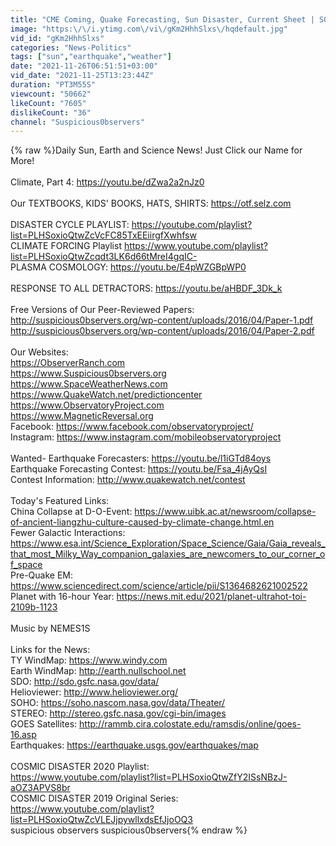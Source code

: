 ```yaml
---
title: "CME Coming, Quake Forecasting, Sun Disaster, Current Sheet | S0 News Nov.25.2021"
image: "https:\/\/i.ytimg.com\/vi\/gKm2HhhSlxs\/hqdefault.jpg"
vid_id: "gKm2HhhSlxs"
categories: "News-Politics"
tags: ["sun","earthquake","weather"]
date: "2021-11-26T06:51:51+03:00"
vid_date: "2021-11-25T13:23:44Z"
duration: "PT3M55S"
viewcount: "50662"
likeCount: "7605"
dislikeCount: "36"
channel: "Suspicious0bservers"
---
```

{% raw %}Daily Sun, Earth and Science News! Just Click our Name for More!<br /><br />Climate, Part 4: <a rel="nofollow" target="blank" href="https://youtu.be/dZwa2a2nJz0">https://youtu.be/dZwa2a2nJz0</a><br /><br />Our TEXTBOOKS, KIDS' BOOKS, HATS, SHIRTS: <a rel="nofollow" target="blank" href="https://otf.selz.com">https://otf.selz.com</a><br /><br />DISASTER CYCLE PLAYLIST: <a rel="nofollow" target="blank" href="https://youtube.com/playlist?list=PLHSoxioQtwZcVcFC85TxEEiirgfXwhfsw">https://youtube.com/playlist?list=PLHSoxioQtwZcVcFC85TxEEiirgfXwhfsw</a><br />CLIMATE FORCING Playlist <a rel="nofollow" target="blank" href="https://www.youtube.com/playlist?list=PLHSoxioQtwZcqdt3LK6d66tMreI4gqIC-">https://www.youtube.com/playlist?list=PLHSoxioQtwZcqdt3LK6d66tMreI4gqIC-</a><br />PLASMA COSMOLOGY: <a rel="nofollow" target="blank" href="https://youtu.be/E4pWZGBpWP0">https://youtu.be/E4pWZGBpWP0</a><br /><br />RESPONSE TO ALL DETRACTORS: <a rel="nofollow" target="blank" href="https://youtu.be/aHBDF_3Dk_k">https://youtu.be/aHBDF_3Dk_k</a><br /><br />Free Versions of Our Peer-Reviewed Papers:<br /><a rel="nofollow" target="blank" href="http://suspicious0bservers.org/wp-content/uploads/2016/04/Paper-1.pdf">http://suspicious0bservers.org/wp-content/uploads/2016/04/Paper-1.pdf</a><br /><a rel="nofollow" target="blank" href="http://suspicious0bservers.org/wp-content/uploads/2016/04/Paper-2.pdf">http://suspicious0bservers.org/wp-content/uploads/2016/04/Paper-2.pdf</a><br /><br />Our Websites:<br /><a rel="nofollow" target="blank" href="https://ObserverRanch.com">https://ObserverRanch.com</a><br /><a rel="nofollow" target="blank" href="https://www.Suspicious0bservers.org">https://www.Suspicious0bservers.org</a><br /><a rel="nofollow" target="blank" href="https://www.SpaceWeatherNews.com">https://www.SpaceWeatherNews.com</a><br /><a rel="nofollow" target="blank" href="https://www.QuakeWatch.net/predictioncenter">https://www.QuakeWatch.net/predictioncenter</a><br /><a rel="nofollow" target="blank" href="https://www.ObservatoryProject.com">https://www.ObservatoryProject.com</a><br /><a rel="nofollow" target="blank" href="https://www.MagneticReversal.org">https://www.MagneticReversal.org</a><br />Facebook: <a rel="nofollow" target="blank" href="https://www.facebook.com/observatoryproject/">https://www.facebook.com/observatoryproject/</a><br />Instagram: <a rel="nofollow" target="blank" href="https://www.instagram.com/mobileobservatoryproject">https://www.instagram.com/mobileobservatoryproject</a><br /><br />Wanted- Earthquake Forecasters: <a rel="nofollow" target="blank" href="https://youtu.be/l1iGTd84oys">https://youtu.be/l1iGTd84oys</a><br />Earthquake Forecasting Contest: <a rel="nofollow" target="blank" href="https://youtu.be/Fsa_4jAyQsI">https://youtu.be/Fsa_4jAyQsI</a><br />Contest Information: <a rel="nofollow" target="blank" href="http://www.quakewatch.net/contest">http://www.quakewatch.net/contest</a><br /><br />Today's Featured Links:<br />China Collapse at D-O-Event: <a rel="nofollow" target="blank" href="https://www.uibk.ac.at/newsroom/collapse-of-ancient-liangzhu-culture-caused-by-climate-change.html.en">https://www.uibk.ac.at/newsroom/collapse-of-ancient-liangzhu-culture-caused-by-climate-change.html.en</a><br />Fewer Galactic Interactions: <a rel="nofollow" target="blank" href="https://www.esa.int/Science_Exploration/Space_Science/Gaia/Gaia_reveals_that_most_Milky_Way_companion_galaxies_are_newcomers_to_our_corner_of_space">https://www.esa.int/Science_Exploration/Space_Science/Gaia/Gaia_reveals_that_most_Milky_Way_companion_galaxies_are_newcomers_to_our_corner_of_space</a><br />Pre-Quake EM: <a rel="nofollow" target="blank" href="https://www.sciencedirect.com/science/article/pii/S1364682621002522">https://www.sciencedirect.com/science/article/pii/S1364682621002522</a><br />Planet with 16-hour Year: <a rel="nofollow" target="blank" href="https://news.mit.edu/2021/planet-ultrahot-toi-2109b-1123">https://news.mit.edu/2021/planet-ultrahot-toi-2109b-1123</a><br /><br />Music by NEMES1S <br /><br />Links for the News:<br />TY WindMap: <a rel="nofollow" target="blank" href="https://www.windy.com">https://www.windy.com</a><br />Earth WindMap: <a rel="nofollow" target="blank" href="http://earth.nullschool.net">http://earth.nullschool.net</a><br />SDO: <a rel="nofollow" target="blank" href="http://sdo.gsfc.nasa.gov/data/">http://sdo.gsfc.nasa.gov/data/</a> <br />Helioviewer: <a rel="nofollow" target="blank" href="http://www.helioviewer.org/">http://www.helioviewer.org/</a><br />SOHO: <a rel="nofollow" target="blank" href="https://soho.nascom.nasa.gov/data/Theater/">https://soho.nascom.nasa.gov/data/Theater/</a><br />STEREO: <a rel="nofollow" target="blank" href="http://stereo.gsfc.nasa.gov/cgi-bin/images">http://stereo.gsfc.nasa.gov/cgi-bin/images</a> <br />GOES Satellites: <a rel="nofollow" target="blank" href="http://rammb.cira.colostate.edu/ramsdis/online/goes-16.asp">http://rammb.cira.colostate.edu/ramsdis/online/goes-16.asp</a><br />Earthquakes: <a rel="nofollow" target="blank" href="https://earthquake.usgs.gov/earthquakes/map">https://earthquake.usgs.gov/earthquakes/map</a><br /><br />COSMIC DISASTER 2020 Playlist: <br /><a rel="nofollow" target="blank" href="https://www.youtube.com/playlist?list=PLHSoxioQtwZfY2ISsNBzJ-aOZ3APVS8br">https://www.youtube.com/playlist?list=PLHSoxioQtwZfY2ISsNBzJ-aOZ3APVS8br</a><br />COSMIC DISASTER 2019 Original Series: <br /><a rel="nofollow" target="blank" href="https://www.youtube.com/playlist?list=PLHSoxioQtwZcVLEJjpywllxdsEfJjoOQ3">https://www.youtube.com/playlist?list=PLHSoxioQtwZcVLEJjpywllxdsEfJjoOQ3</a><br />suspicious observers suspicious0bservers{% endraw %}
